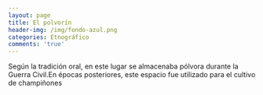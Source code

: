 ```yaml
---
layout: page
title: El polvorín
header-img: /img/fondo-azul.png
categories: Etnográfico
comments: 'true'
---
```



Según la tradición oral, en este lugar se almacenaba pólvora durante la Guerra Civil.En épocas posteriores, este espacio fue utilizado para el cultivo de champiñones

<div class="photos">
</div>
